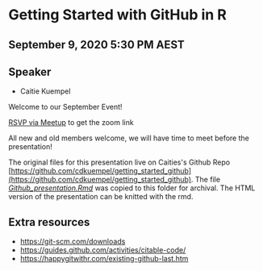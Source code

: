 # Getting Started with GitHub in R

## September 9, 2020 5:30 PM AEST 
## Speaker

- Caitie Kuempel

Welcome to our September Event!

[RSVP via Meetup](https://www.meetup.com/rladies-brisbane/events/272476318/) to get the zoom link

All new and old members welcome, we will have time to meet before the presentation!

The original files for this presentation live on Caities's Github Repo [https://github.com/cdkuempel/getting_started_github](https://github.com/cdkuempel/getting_started_github).
The file *[Github_presentation.Rmd]()* was copied to this folder for archival. The HTML version of the presentation can be knitted with the rmd.

## Extra resources

- https://git-scm.com/downloads
- https://guides.github.com/activities/citable-code/
- https://happygitwithr.com/existing-github-last.htm


